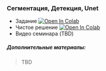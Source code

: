 ### Сегментация, Детекция, Unet

- Задание [![Open In Colab](https://colab.research.google.com/assets/colab-badge.svg)](https://github.com/Kirili4ik/iad-deep-learning/blob/master/2021/seminars/sem06/sem_06.ipynb)
- Чистое решение [![Open In Colab](https://colab.research.google.com/assets/colab-badge.svg)](https://github.com/Kirili4ik/iad-deep-learning/blob/master/2021/seminars/sem06/sem_06_solved.ipynb)
- Видео семинара (TBD)



##### Дополнительные материалы:
> TBD

